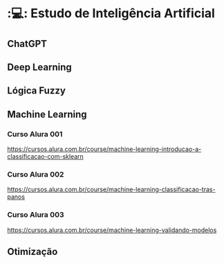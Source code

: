 # ::computer:: Estudo de Inteligência Artificial

## ChatGPT

## Deep Learning

## Lógica Fuzzy

## Machine Learning

### Curso Alura 001
https://cursos.alura.com.br/course/machine-learning-introducao-a-classificacao-com-sklearn

### Curso Alura 002
https://cursos.alura.com.br/course/machine-learning-classificacao-tras-panos

### Curso Alura 003
https://cursos.alura.com.br/course/machine-learning-validando-modelos

## Otimização